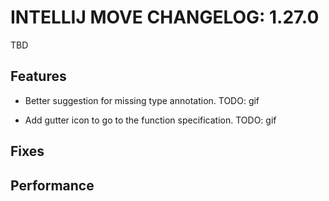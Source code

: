 # INTELLIJ MOVE CHANGELOG: 1.27.0

TBD

## Features

* Better suggestion for missing type annotation. TODO: gif

* Add gutter icon to go to the function specification. TODO: gif

## Fixes

## Performance
